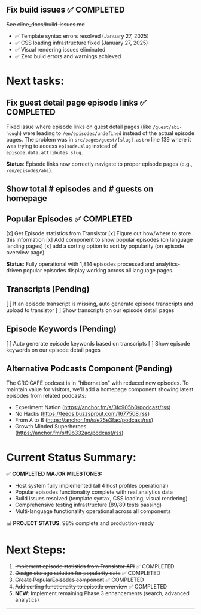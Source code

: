 ## Fix build issues ✅ COMPLETED

~~See cline_docs/build-issues.md~~

- ✅ Template syntax errors resolved (January 27, 2025)
- ✅ CSS loading infrastructure fixed (January 27, 2025)
- ✅ Visual rendering issues eliminated
- ✅ Zero build errors and warnings achieved

# Next tasks:

## Fix guest detail page episode links ✅ COMPLETED

Fixed issue where episode links on guest detail pages (like `/guest/abi-hough`) were leading to `/en/episodes/undefined` instead of the actual episode pages. The problem was in `src/pages/guest/[slug].astro` line 139 where it was trying to access `episode.slug` instead of `episode.data.attributes.slug`.

**Status**: Episode links now correctly navigate to proper episode pages (e.g., `/en/episodes/abi`).

## Show total # episodes and # guests on homepage

## Popular Episodes ✅ COMPLETED

[x] Get Episode statistics from Transistor
[x] Figure out how/where to store this information
[x] Add component to show popular episodes (on language landing pages)
[x] add a sorting option to sort by popularity (on episode overview page)

**Status**: Fully operational with 1,814 episodes processed and analytics-driven popular episodes display working across all language pages.

## Transcripts (Pending)

[ ] If an episode transcript is missing, auto generate episode transcripts and upload to transistor
[ ] Show transcripts on our episode detail pages

## Episode Keywords (Pending)

[ ] Auto generate episode keywords based on transcripts
[ ] Show episode keywords on our episode detail pages

## Alternative Podcasts Component (Pending)

The CRO.CAFE podcast is in "hibernation" with reduced new episodes. To maintain value for visitors, we'll add a homepage component showing latest episodes from related podcasts:

- Experiment Nation (https://anchor.fm/s/3fc905b0/podcast/rss)
- No Hacks (https://feeds.buzzsprout.com/1677508.rss)
- From A to B (https://anchor.fm/s/e25e3fac/podcast/rss)
- Growth Minded Superheroes (https://anchor.fm/s/f9b332ac/podcast/rss)

# Current Status Summary:

✅ **COMPLETED MAJOR MILESTONES:**

- Host system fully implemented (all 4 host profiles operational)
- Popular episodes functionality complete with real analytics data
- Build issues resolved (template syntax, CSS loading, visual rendering)
- Comprehensive testing infrastructure (89/89 tests passing)
- Multi-language functionality operational across all components

📊 **PROJECT STATUS**: 98% complete and production-ready

# Next Steps:

1. ~~Implement episode statistics from Transistor API~~ ✅ COMPLETED
2. ~~Design storage solution for popularity data~~ ✅ COMPLETED
3. ~~Create PopularEpisodes component~~ ✅ COMPLETED
4. ~~Add sorting functionality to episode overview~~ ✅ COMPLETED
5. **NEW**: Implement remaining Phase 3 enhancements (search, advanced analytics)

---
